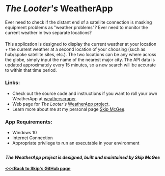 # *The Looter's* WeatherApp
Ever need to check if the distant end of a satellite connection is masking equipment problems as "weather problems"? Ever need to monitor the current weather in two separate locations?
####
This application is designed to display the current weather at your location + the current weather at a second location of your choosing (such as hub/spoke satellite sites, etc.). The two locations can be any where across the globe, simply input the name of the nearest major city. The API data is updated approximately every 15 minutes, so a new search will be accurate to within that time period.
####
### Links:
- Check out the source code and instructions if you want to roll your own WeatherApp at [weatherscraper](https://github.com/skipmcgee/weatherscraper).
- Web page for *The Looter's* [WeatherApp project](https://skipmcgee.github.io/WeatherApp/).
- Learn more about me at my personal page [Skip McGee](https://skipmcgee.github.io).
####
### App Requirements:
- Windows 10
- Internet Connection
- Appropriate privilege to run an executable in your environment
####

##
##

#### *<p align="right"><b>The WeatherApp project is designed, built and maintained by Skip McGee</b></p>*

#### [<<<Back to Skip's GitHub page](https://skipmcgee.github.io)
